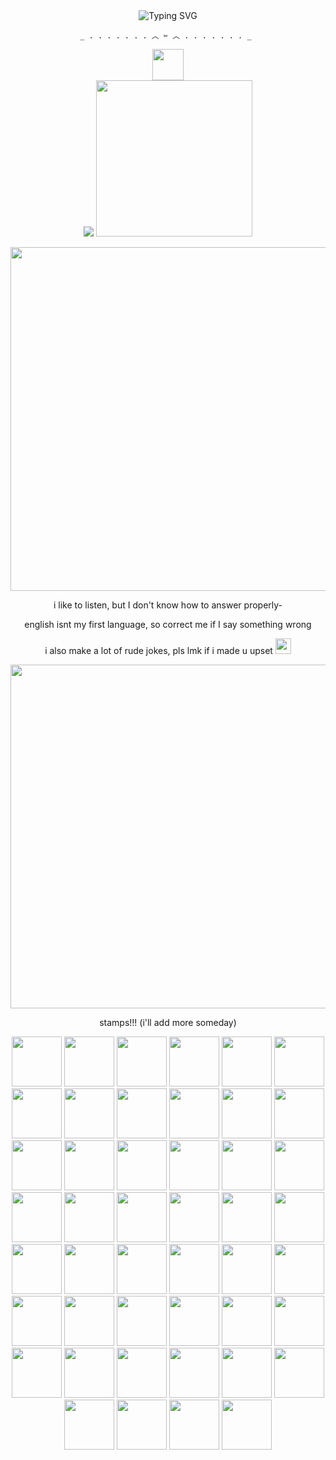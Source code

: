<div align="center">
  <img src="https://readme-typing-svg.herokuapp.com/?font=Fira+Code&size=30&duration=3000&pause=1000&center=true&vCenter=true&width=600&lines=I'll+break+your+bones+;With+all+the+love+I+carry;Keep+you+close;And+one+day+we'll+get+married;+&color=ffffff&background=90845B&" alt="Typing SVG" />
   
    _ . . . . . . . ︿ ✂️ ︿ . . . . . . . _ 

  
  <div id="Header" align="center">   
  <img src="https://media.tenor.com/Ik2fByqPjugAAAAm/silli-silly.webp" width="50"/>
 <div id="Badges" align="center"> 
<img src="https://komarev.com/ghpvc/?username=BugsInMyBurger&label=rats&style=for-the-badge&color=90845B&background=90845B"/>

  <img src="https://static.wikia.nocookie.net/elevator-hitch/images/9/9f/Protag_Coworker_Chibis.png/revision/latest/smart/width/250/height/250?cb=20230912021324" width="250">
</p>
<p align="center">
<img src="https://media.tenor.com/8vassvAZWlQAAAAm/blinkies.webp" width="550">
</p>
 <p align="center">
  i like to listen, but I don't know how to answer properly-
 </p>
 <p align="center">
 english isnt my first language, so correct me if I say something wrong
</p>
 <p align="center">
i also make a lot of rude jokes, pls lmk if i made u upset
<img src="https://media.tenor.com/Qq-xz_yfGfIAAAAm/elevator-hitch-elevator-hitch-game.webp" width="25"/>
   
  <p aligh="center">
    <img src="https://media.tenor.com/8vassvAZWlQAAAAm/blinkies.webp" width="550">
</p>

stamps!!! (i'll add more someday)

<div id="header" align="center">
  
  <img src="https://media.tenor.com/4vfqYz80i9IAAAAm/aaronymous-stamp.webp" width="80"/>
  <img src="https://images-wixmp-ed30a86b8c4ca887773594c2.wixmp.com/f/29b95060-c3ed-4dd2-bdc5-1fcc4160ae50/dgsauid-098695ed-6dc3-44b1-bb6f-631628a78af0.gif?token=eyJ0eXAiOiJKV1QiLCJhbGciOiJIUzI1NiJ9.eyJzdWIiOiJ1cm46YXBwOjdlMGQxODg5ODIyNjQzNzNhNWYwZDQxNWVhMGQyNmUwIiwiaXNzIjoidXJuOmFwcDo3ZTBkMTg4OTgyMjY0MzczYTVmMGQ0MTVlYTBkMjZlMCIsIm9iaiI6W1t7InBhdGgiOiJcL2ZcLzI5Yjk1MDYwLWMzZWQtNGRkMi1iZGM1LTFmY2M0MTYwYWU1MFwvZGdzYXVpZC0wOTg2OTVlZC02ZGMzLTQ0YjEtYmI2Zi02MzE2MjhhNzhhZjAuZ2lmIn1dXSwiYXVkIjpbInVybjpzZXJ2aWNlOmZpbGUuZG93bmxvYWQiXX0.2Qer0JuFJwsZFfregpyPRGaHZS5GIaOBdgpMW-JOQd0" width="80"/>
  <img src="https://img1.picmix.com/output/stamp/thumb/0/3/7/3/2323730_fda8f.png" width="80"/>
  <img src="https://img1.picmix.com/output/stamp/thumb/0/8/5/5/2325580_f3a87.png" width="80"/>
  <img src="https://media.tenor.com/zL2hT7ttZsAAAAA1/dead-plate-vincent-charboneau.webp" width="80"/>
  <img src="https://media.tenor.com/6uMz71iGeiEAAAAm/elevator-hitch-elevator-hitch-protagonist.webp" width="80"/>
  <img src="https://i.pinimg.com/736x/94/1a/fa/941afabada0a96d61c320d3910fbc795.jpg" width="80"/>
  <img src="https://img1.picmix.com/output/stamp/normal/8/3/6/9/2619638_a2137.gif" width="80"/>
  <img src="https://img1.picmix.com/output/stamp/thumb/3/3/2/1/2401233_a14ff.png" width="80"/>
  <img src="https://img1.picmix.com/output/stamp/thumb/5/2/2/3/2603225_46b69.gif" width="80"/>
  <img src="https://img1.picmix.com/output/stamp/thumb/4/6/5/9/2659564_d184f.gif" width="80"/>
  <img src="https://img1.picmix.com/output/stamp/thumb/0/0/3/8/2628300_a342a.gif" width="80"/>
  <img src="https://img1.picmix.com/output/stamp/thumb/9/4/1/4/2654149_96db4.gif" width="80"/>
  <img src="https://img1.picmix.com/output/stamp/thumb/5/8/5/0/1740585_c82a5.png" width="80"/>
  <img src="https://img1.picmix.com/output/stamp/thumb/9/1/2/4/2474219_bc43d.jpg" width="80"/>
  <img src="https://img1.picmix.com/output/stamp/thumb/5/0/7/0/2340705_539bb.gif" width="80"/>
  <img src="https://img1.picmix.com/output/stamp/thumb/0/4/4/9/2489440_dc594.jpg" width="80"/>
  <img src="https://img1.picmix.com/output/stamp/thumb/2/0/2/8/2508202_8c3f2.png" width="80"/>
  <img src="https://img1.picmix.com/output/stamp/thumb/6/2/3/0/2570326_f1ce0.png" width="80"/>
  <img src="https://img1.picmix.com/output/stamp/thumb/1/7/5/5/2325571_b5ebc.png" width="80"/>
  <img src="https://img1.picmix.com/output/stamp/thumb/1/1/2/3/2783211_c3da0.gif" width="80"/>
  <img src="https://img1.picmix.com/output/stamp/thumb/1/3/8/4/2754831_34d2c.gif" width="80"/>
  <img src="https://img1.picmix.com/output/stamp/thumb/3/5/8/6/2776853_4b28d.png" width="80"/>
  <img src="https://img1.picmix.com/output/stamp/thumb/3/8/4/2/2242483_edeb2.jpg" width="80"/>
  <img src="https://img1.picmix.com/output/stamp/thumb/1/1/6/9/2519611_707cf.gif" width="80"/>
  <img src="https://img1.picmix.com/output/stamp/thumb/3/2/5/5/2805523_29bf8.png" width="80"/>
  <img src="https://img1.picmix.com/output/stamp/thumb/0/9/8/6/2496890_e0c39.gif" width="80"/>
  <img src="https://img1.picmix.com/output/stamp/thumb/1/7/2/1/2751271_ceebe.gif" width="80"/>
  <img src="https://img1.picmix.com/output/stamp/thumb/9/8/2/3/2783289_81eae.gif" width="80"/>
  <img src="https://img1.picmix.com/output/stamp/thumb/5/5/2/3/2783255_5ff74.png" width="80"/>
  <img src="https://img1.picmix.com/output/stamp/thumb/4/3/2/9/2809234_bd97d.gif" width="80"/>
  <img src="https://img1.picmix.com/output/stamp/thumb/8/6/2/5/2755268_1cebf.gif" width="80"/>
  <img src="https://img1.picmix.com/output/stamp/thumb/1/7/4/6/2626471_9031a.jpg" width="80"/>
  <img src="https://img1.picmix.com/output/stamp/thumb/5/0/8/8/2538805_c2f1b.gif" width="80"/>
  <img src="https://img1.picmix.com/output/stamp/thumb/4/0/2/1/2401204_dbb92.png" width="80"/>
  <img src="https://img1.picmix.com/output/stamp/thumb/9/3/0/5/2805039_ec8ab.gif" width="80"/>
  <img src="https://img1.picmix.com/output/stamp/thumb/4/4/5/8/2678544_dbb5a.png" width="80"/>
  <img src="https://img1.picmix.com/output/stamp/thumb/3/8/8/8/2538883_93504.png" width="80"/>
  <img src="https://img1.picmix.com/output/stamp/thumb/0/1/3/1/2541310_4deb5.gif" width="80"/>
  <img src="https://img1.picmix.com/output/stamp/thumb/3/7/5/5/2325573_5894d.png" width="80"/>
  <img src="https://img1.picmix.com/output/stamp/thumb/1/7/9/0/2750971_a0f45.png" width="80"/>
  <img src="https://img1.picmix.com/output/stamp/thumb/5/4/6/5/2535645_1de95.png" width="80"/>
  <img src="https://img1.picmix.com/output/stamp/thumb/4/2/0/8/2708024_f4909.png" width="80"/>
  <img src="https://img1.picmix.com/output/stamp/thumb/6/3/9/0/2620936_94824.gif" width="80"/>
  <img src="https://img1.picmix.com/output/stamp/thumb/5/0/2/0/2620205_fc1d4.gif" width="80"/>
  <img src="https://img1.picmix.com/output/stamp/thumb/8/4/9/3/2623948_d2c7a.jpg" width="80"/>
